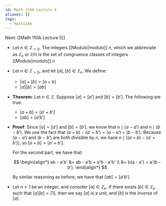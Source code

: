 ```yaml
---
id: Math 110A Lecture 4
aliases: []
tags:
  - Math110A
---
```


Next: [[Math 110A Lecture 5]]

- Let $n \in \mathbb{Z}_{>0}$. The integers [[Modulo|modulo]] $n$, which we
  abbreviate as $\mathbb{Z}_n$ or $\mathbb{Z}/n$ is the set of congruence
  classes of integers [[Modulo|modulo]] $n$
- Let $n \in \mathbb{Z}_{>0}$, and let $[a], [b]\in \mathbb{Z}_n$. We define:
  - $[a] + [b] = [a + b]$
  - $[a][b] = [ab]$
- **Theorem**: Let $n \in \mathbb{Z}$. Suppose $[a] = [a']$ and $[b] = [b']$.
  The following are true:

  - $[a+b] = [a' + b']$
  - $[ab] = [a'b']$

- **Proof**: Since $[a] = [a']$ and $[b] = [b']$, we know that $n\mid (a - a')$
  and $n\mid (b - b')$. We use the fact that
  $(a + b) - (a' + b') = (a - a') + (b - b')$. Because $(a - a')$ and $(b - b')$
  are both divisible by $n$, we have $n\mid ((a + b) - (a' + b'))$, so
  $[a + b] = [a' + b']$.

  For the second part, we have that:

  $$
  \begin{align*}
    ab - a'b' &= ab - a'b + a'b - a'b' \\
              &= b(a - a') + a'(b - b').
  \end{align*}
  $$

  By similar reasoning as before, we have that $[ab] = [a'b']$.

- Let $n > 1$ be an integer, and consider $[a] \in \mathbb{Z}_n$. If there
  exists $[b] \in \mathbb{Z}_n$ such that $[a][b] = [1]$, then we say $[a]$ is a
  _unit_, and $[b]$ is the _inverse_ of $[a]$.
